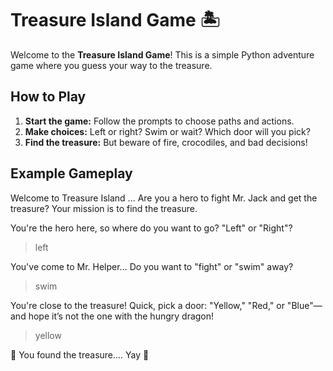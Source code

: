 # Treasure Island Game 🏝️

Welcome to the **Treasure Island Game**! This is a simple Python adventure game where you guess your way to the treasure.

## How to Play
1. **Start the game:** Follow the prompts to choose paths and actions.
2. **Make choices:** Left or right? Swim or wait? Which door will you pick?
3. **Find the treasure:** But beware of fire, crocodiles, and bad decisions!

## Example Gameplay
Welcome to Treasure Island ... Are you a hero to fight Mr. Jack and get the treasure?
Your mission is to find the treasure.

You're the hero here, so where do you want to go? "Left" or "Right"?
> left

You've come to Mr. Helper... Do you want to "fight" or "swim" away?
> swim

You're close to the treasure! Quick, pick a door: "Yellow," "Red," or "Blue"—and hope it’s not the one with the hungry dragon!
> yellow

🎉 You found the treasure.... Yay 🥳
